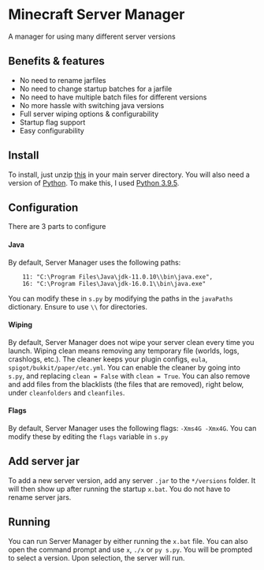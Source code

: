 # Minecraft Server Manager
 A manager for using many different server versions
 
## Benefits & features
- No need to rename jarfiles
- No need to change startup batches for a jarfile
- No need to have multiple batch files for different versions
- No more hassle with switching java versions
- Full server wiping options & configurability
- Startup flag support
- Easy configurability

## Install
To install, just unzip [this](https://github.com/CocoTheOwner/Server-Manager/archive/refs/heads/main.zip) in your main server directory.
You will also need a version of [Python](https://www.python.org/). To make this, I used [Python 3.9.5](https://www.python.org/ftp/python/3.9.5/python-3.9.5-amd64.exe).

## Configuration
There are 3 parts to configure

#### Java
By default, Server Manager uses the following paths:
```
    11: "C:\Program Files\Java\jdk-11.0.10\\bin\java.exe",
    16: "C:\Program Files\Java\jdk-16.0.1\\bin\java.exe"
```
You can modify these in `s.py` by modifying the paths in the `javaPaths` dictionary. Ensure to use `\\` for directories.

#### Wiping
By default, Server Manager does not wipe your server clean every time you launch.
Wiping clean means removing any temporary file (worlds, logs, crashlogs, etc.).
The cleaner keeps your plugin configs, `eula`, `spigot/bukkit/paper/etc.yml`.
You can enable the cleaner by going into `s.py`, and replacing `clean = False` with `clean = True`.
You can also remove and add files from the blacklists (the files that are removed), right below, under `cleanfolders` and `cleanfiles`.

#### Flags
By default, Server Manager uses the following flags: `-Xms4G -Xmx4G`. You can modify these by editing the `flags` variable in `s.py`

## Add server jar
To add a new server version, add any server `.jar` to the `*/versions` folder. 
It will then show up after running the startup `x.bat`.
You do not have to rename server jars.

## Running
You can run Server Manager by either running the `x.bat` file.
You can also open the command prompt and use `x`, `./x` or `py s.py`.
You will be prompted to select a version.
Upon selection, the server will run.
